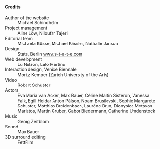 #### Credits

<dl>
<dt>Author of the website</dt>
<dd>Michael Schindhelm</dd>
<dt>Project management</dt>
<dd>Aline Löw, Niloufar Tajeri</dd>
<dt>Editorial team</dt>
<dd>Michaela Büsse, Michael Fässler, Nathalie Janson</dd>
<dt>Design</dt>
<dd>State, Berlin <a href="http://www.s-t-a-t-e.com">www.s-t-a-t-e.com</a></dd>
<dt>Web development</dt>
<dd>Lu Nelson, Lalo Martins</dd>
<dt>Interaction design, Venice Biennale</dt>
<dd>Moritz Kemper (Zurich University of the Arts)</dd>
<dt>Video</dt>
<dd>Robert Schuster</dd>
<dt>Actors</dt>
<dd>Eva Maria van Acker, Max Bauer, Céline Martin Sisteron, Vanessa Falk, Egill Heidar Anton Pálson, Noam Brusilovski, Sophie Margarete Schuster, Matthias Breidenbach, Laurène Brun, Dionysios Metaxas Mariatos, Martin Gruber, Gabor Biedermann, Catherine Umdenstock</dd>
<dt>Music</dt>
<dd>Georg Zeitblom</dd>
<dt>Sound</dt>
<dd>Max Bauer</dd>
<dt>3D surround editing</dt>
<dd>FettFilm</dd>
</dl>
